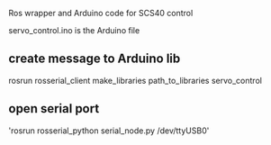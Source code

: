 Ros wrapper and Arduino code for SCS40 control

servo_control.ino is the Arduino file


## create message to Arduino lib
rosrun rosserial_client make_libraries path_to_libraries servo_control

## open serial port
'rosrun rosserial_python serial_node.py /dev/ttyUSB0'



